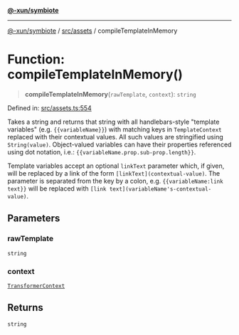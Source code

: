 [**@-xun/symbiote**](../../../README.md)

***

[@-xun/symbiote](../../../README.md) / [src/assets](../README.md) / compileTemplateInMemory

# Function: compileTemplateInMemory()

> **compileTemplateInMemory**(`rawTemplate`, `context`): `string`

Defined in: [src/assets.ts:554](https://github.com/Xunnamius/symbiote/blob/892f2824ac6ba0b778715e945397d1bc643ed619/src/assets.ts#L554)

Takes a string and returns that string with all handlebars-style "template
variables" (e.g. `{{variableName}}`) with matching keys in `TemplateContext`
replaced with their contextual values. All such values are stringified using
`String(value)`. Object-valued variables can have their properties referenced
using dot notation, i.e.: `{{variableName.prop.sub-prop.length}}`.

Template variables accept an optional `linkText` parameter which, if given,
will be replaced by a link of the form `[linkText](contextual-value)`. The
parameter is separated from the key by a colon, e.g. `{{variableName:link
text}}` will be replaced with `[link text](variableName's-contextual-value)`.

## Parameters

### rawTemplate

`string`

### context

[`TransformerContext`](../type-aliases/TransformerContext.md)

## Returns

`string`
